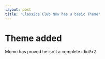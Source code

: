 ```yaml
---
layout: post
title: "Classics Club Now has a basic Theme"
---
```

<div class="blurb">
	<h1> Theme added </h1>
	<p>Momo has proved he isn't a complete idiot!x2 </p>
</div><!-- /.blurb -->

